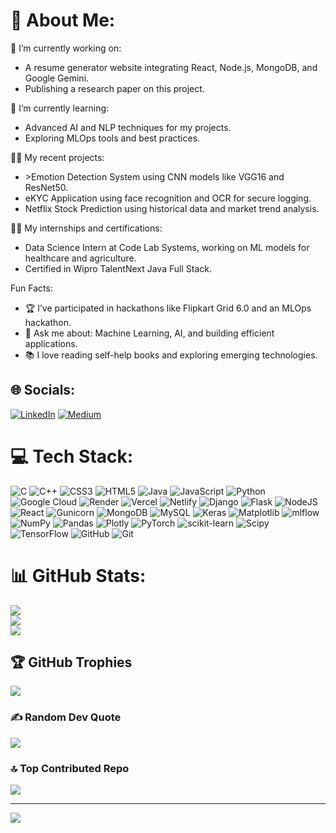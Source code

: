 # 💫 About Me:
🔭 I’m currently working on:
<ul>
  <li>
    A resume generator website integrating React, Node.js, MongoDB, and Google Gemini.
  </li>
  <li>
    Publishing a research paper on this project.
  </li>
</ul>
🌱 I’m currently learning:
<ul>
  <li>
   Advanced AI and NLP techniques for my projects.
  </li>
  <li>
    Exploring MLOps tools and best practices.
  </li>
</ul>
👨‍💻 My recent projects:
<ul>
  <li>
   >Emotion Detection System using CNN models like VGG16 and ResNet50.
  </li>
  <li>
   eKYC Application using face recognition and OCR for secure logging.
  </li>
  <li>
   Netflix Stock Prediction using historical data and market trend analysis.
  </li>
</ul>
👩‍🎓 My internships and certifications:
<ul>
  <li>
   Data Science Intern at Code Lab Systems, working on ML models for healthcare and agriculture.
  </li>
  <li>
   Certified in Wipro TalentNext Java Full Stack.
  </li>
</ul>
Fun Facts:
<ul>
  <li>
    🏆 I’ve participated in hackathons like Flipkart Grid 6.0 and an MLOps hackathon.
  </li>
  <li>
   💬 Ask me about: Machine Learning, AI, and building efficient applications.
  </li>
   <li>
   📚 I love reading self-help books and exploring emerging technologies.
  </li>
</ul>

## 🌐 Socials:
[![LinkedIn](https://img.shields.io/badge/LinkedIn-%230077B5.svg?logo=linkedin&logoColor=white)](https://linkedin.com/in/vineeth-shettigar-441263220) [![Medium](https://img.shields.io/badge/Medium-12100E?logo=medium&logoColor=white)](https://medium.com/@vineethshettigar0102) 

# 💻 Tech Stack:
![C](https://img.shields.io/badge/c-%2300599C.svg?style=for-the-badge&logo=c&logoColor=white) ![C++](https://img.shields.io/badge/c++-%2300599C.svg?style=for-the-badge&logo=c%2B%2B&logoColor=white) ![CSS3](https://img.shields.io/badge/css3-%231572B6.svg?style=for-the-badge&logo=css3&logoColor=white) ![HTML5](https://img.shields.io/badge/html5-%23E34F26.svg?style=for-the-badge&logo=html5&logoColor=white) ![Java](https://img.shields.io/badge/java-%23ED8B00.svg?style=for-the-badge&logo=openjdk&logoColor=white) ![JavaScript](https://img.shields.io/badge/javascript-%23323330.svg?style=for-the-badge&logo=javascript&logoColor=%23F7DF1E) ![Python](https://img.shields.io/badge/python-3670A0?style=for-the-badge&logo=python&logoColor=ffdd54) ![Google Cloud](https://img.shields.io/badge/GoogleCloud-%234285F4.svg?style=for-the-badge&logo=google-cloud&logoColor=white) ![Render](https://img.shields.io/badge/Render-%46E3B7.svg?style=for-the-badge&logo=render&logoColor=white) ![Vercel](https://img.shields.io/badge/vercel-%23000000.svg?style=for-the-badge&logo=vercel&logoColor=white) ![Netlify](https://img.shields.io/badge/netlify-%23000000.svg?style=for-the-badge&logo=netlify&logoColor=#00C7B7) ![Django](https://img.shields.io/badge/django-%23092E20.svg?style=for-the-badge&logo=django&logoColor=white) ![Flask](https://img.shields.io/badge/flask-%23000.svg?style=for-the-badge&logo=flask&logoColor=white) ![NodeJS](https://img.shields.io/badge/node.js-6DA55F?style=for-the-badge&logo=node.js&logoColor=white) ![React](https://img.shields.io/badge/react-%2320232a.svg?style=for-the-badge&logo=react&logoColor=%2361DAFB) ![Gunicorn](https://img.shields.io/badge/gunicorn-%298729.svg?style=for-the-badge&logo=gunicorn&logoColor=white) ![MongoDB](https://img.shields.io/badge/MongoDB-%234ea94b.svg?style=for-the-badge&logo=mongodb&logoColor=white) ![MySQL](https://img.shields.io/badge/mysql-4479A1.svg?style=for-the-badge&logo=mysql&logoColor=white) ![Keras](https://img.shields.io/badge/Keras-%23D00000.svg?style=for-the-badge&logo=Keras&logoColor=white) ![Matplotlib](https://img.shields.io/badge/Matplotlib-%23ffffff.svg?style=for-the-badge&logo=Matplotlib&logoColor=black) ![mlflow](https://img.shields.io/badge/mlflow-%23d9ead3.svg?style=for-the-badge&logo=numpy&logoColor=blue) ![NumPy](https://img.shields.io/badge/numpy-%23013243.svg?style=for-the-badge&logo=numpy&logoColor=white) ![Pandas](https://img.shields.io/badge/pandas-%23150458.svg?style=for-the-badge&logo=pandas&logoColor=white) ![Plotly](https://img.shields.io/badge/Plotly-%233F4F75.svg?style=for-the-badge&logo=plotly&logoColor=white) ![PyTorch](https://img.shields.io/badge/PyTorch-%23EE4C2C.svg?style=for-the-badge&logo=PyTorch&logoColor=white) ![scikit-learn](https://img.shields.io/badge/scikit--learn-%23F7931E.svg?style=for-the-badge&logo=scikit-learn&logoColor=white) ![Scipy](https://img.shields.io/badge/SciPy-%230C55A5.svg?style=for-the-badge&logo=scipy&logoColor=%white) ![TensorFlow](https://img.shields.io/badge/TensorFlow-%23FF6F00.svg?style=for-the-badge&logo=TensorFlow&logoColor=white) ![GitHub](https://img.shields.io/badge/github-%23121011.svg?style=for-the-badge&logo=github&logoColor=white) ![Git](https://img.shields.io/badge/git-%23F05033.svg?style=for-the-badge&logo=git&logoColor=white)
# 📊 GitHub Stats:
![](https://github-readme-stats.vercel.app/api?username=Vineeth0102&theme=dark&hide_border=false&include_all_commits=true&count_private=true)<br/>
![](https://github-readme-streak-stats.herokuapp.com/?user=Vineeth0102&theme=dark&hide_border=false)<br/>
![](https://github-readme-stats.vercel.app/api/top-langs/?username=Vineeth0102&theme=dark&hide_border=false&include_all_commits=true&count_private=true&layout=compact)

## 🏆 GitHub Trophies
![](https://github-profile-trophy.vercel.app/?username=Vineeth0102&theme=darcula&no-frame=false&no-bg=true&margin-w=4)

### ✍️ Random Dev Quote
![](https://quotes-github-readme.vercel.app/api?type=horizontal&theme=tokyonight)

### 🔝 Top Contributed Repo
![](https://github-contributor-stats.vercel.app/api?username=Vineeth0102&limit=5&theme=gotham&combine_all_yearly_contributions=true)

---
[![](https://visitcount.itsvg.in/api?id=Vineeth0102&icon=8&color=8)](https://visitcount.itsvg.in)

<!-- Proudly created with GPRM ( https://gprm.itsvg.in ) -->
